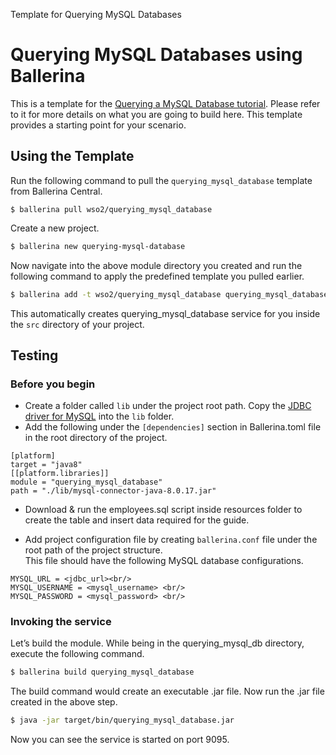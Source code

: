 Template for Querying MySQL Databases

# Querying MySQL Databases using Ballerina

This is a template for the [Querying a MySQL Database tutorial](https://ei.docs.wso2.com/en/7.0.0/ballerina-integrator/learn/tutorials/database-integrations/querying-mysql-database/1/). Please refer to it for more details on what you are going to build here. This template provides a starting point for your scenario. 

## Using the Template

Run the following command to pull the `querying_mysql_database` template from Ballerina Central.

```
$ ballerina pull wso2/querying_mysql_database
```

Create a new project.

```bash
$ ballerina new querying-mysql-database
```

Now navigate into the above module directory you created and run the following command to apply the predefined template you pulled earlier.

```bash
$ ballerina add -t wso2/querying_mysql_database querying_mysql_database
```

This automatically creates querying_mysql_database service for you inside the `src` directory of your project.  

## Testing

### Before you begin
* Create a folder called `lib` under the project root path. Copy the [JDBC driver for MySQL](https://dev.mysql.com/downloads/connector/j/) into the `lib` folder.
* Add the following under the `[dependencies]` section in Ballerina.toml file in the root directory of the project.

```ballerina
[platform]
target = "java8"
[[platform.libraries]]
module = "querying_mysql_database"
path = "./lib/mysql-connector-java-8.0.17.jar"
```

* Download & run the employees.sql script inside resources folder to create the table and insert data required for the guide.

* Add project configuration file by creating `ballerina.conf` file under the root path of the project structure. <br/>
This file should have the following MySQL database configurations.
```
MYSQL_URL = <jdbc_url><br/>
MYSQL_USERNAME = <mysql_username> <br/>
MYSQL_PASSWORD = <mysql_password> <br/>
```
### Invoking the service

Let’s build the module. While being in the querying_mysql_db directory, execute the following command.

```bash
$ ballerina build querying_mysql_database
```

The build command would create an executable .jar file. Now run the .jar file created in the above step.

```bash
$ java -jar target/bin/querying_mysql_database.jar
```

Now you can see the service is started on port 9095.
